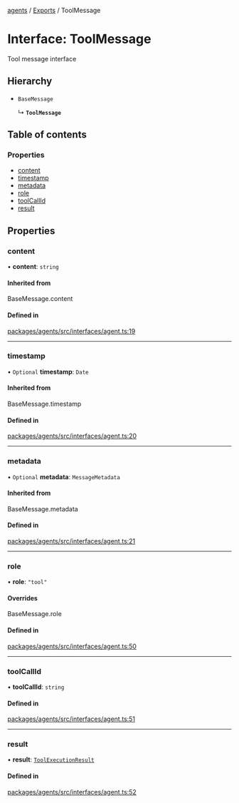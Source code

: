 <!-- 
 ⚠️  AUTO-GENERATED FILE - DO NOT EDIT MANUALLY
 This file is automatically generated by scripts/docs-generator.js
 To make changes, edit the source TypeScript files or update the generator script
-->

[agents](../../) / [Exports](../modules) / ToolMessage

# Interface: ToolMessage

Tool message interface

## Hierarchy

- `BaseMessage`

  ↳ **`ToolMessage`**

## Table of contents

### Properties

- [content](ToolMessage#content)
- [timestamp](ToolMessage#timestamp)
- [metadata](ToolMessage#metadata)
- [role](ToolMessage#role)
- [toolCallId](ToolMessage#toolcallid)
- [result](ToolMessage#result)

## Properties

### content

• **content**: `string`

#### Inherited from

BaseMessage.content

#### Defined in

[packages/agents/src/interfaces/agent.ts:19](https://github.com/woojubb/robota/blob/87419dbb26faf50d7f1d60ae717fbe215743d1f6/packages/agents/src/interfaces/agent.ts#L19)

___

### timestamp

• `Optional` **timestamp**: `Date`

#### Inherited from

BaseMessage.timestamp

#### Defined in

[packages/agents/src/interfaces/agent.ts:20](https://github.com/woojubb/robota/blob/87419dbb26faf50d7f1d60ae717fbe215743d1f6/packages/agents/src/interfaces/agent.ts#L20)

___

### metadata

• `Optional` **metadata**: `MessageMetadata`

#### Inherited from

BaseMessage.metadata

#### Defined in

[packages/agents/src/interfaces/agent.ts:21](https://github.com/woojubb/robota/blob/87419dbb26faf50d7f1d60ae717fbe215743d1f6/packages/agents/src/interfaces/agent.ts#L21)

___

### role

• **role**: ``"tool"``

#### Overrides

BaseMessage.role

#### Defined in

[packages/agents/src/interfaces/agent.ts:50](https://github.com/woojubb/robota/blob/87419dbb26faf50d7f1d60ae717fbe215743d1f6/packages/agents/src/interfaces/agent.ts#L50)

___

### toolCallId

• **toolCallId**: `string`

#### Defined in

[packages/agents/src/interfaces/agent.ts:51](https://github.com/woojubb/robota/blob/87419dbb26faf50d7f1d60ae717fbe215743d1f6/packages/agents/src/interfaces/agent.ts#L51)

___

### result

• **result**: [`ToolExecutionResult`](ToolExecutionResult)

#### Defined in

[packages/agents/src/interfaces/agent.ts:52](https://github.com/woojubb/robota/blob/87419dbb26faf50d7f1d60ae717fbe215743d1f6/packages/agents/src/interfaces/agent.ts#L52)
